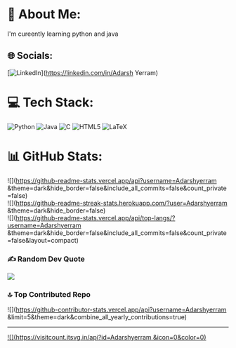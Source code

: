 # 💫 About Me:
I'm cureently learning python and java


## 🌐 Socials:
[![LinkedIn](https://img.shields.io/badge/LinkedIn-%230077B5.svg?logo=linkedin&logoColor=white)](https://linkedin.com/in/Adarsh Yerram) 

# 💻 Tech Stack:
![Python](https://img.shields.io/badge/python-3670A0?style=for-the-badge&logo=python&logoColor=ffdd54) ![Java](https://img.shields.io/badge/java-%23ED8B00.svg?style=for-the-badge&logo=openjdk&logoColor=white) ![C](https://img.shields.io/badge/c-%2300599C.svg?style=for-the-badge&logo=c&logoColor=white) ![HTML5](https://img.shields.io/badge/html5-%23E34F26.svg?style=for-the-badge&logo=html5&logoColor=white) ![LaTeX](https://img.shields.io/badge/latex-%23008080.svg?style=for-the-badge&logo=latex&logoColor=white)
# 📊 GitHub Stats:
![](https://github-readme-stats.vercel.app/api?username=Adarshyerram &theme=dark&hide_border=false&include_all_commits=false&count_private=false)<br/>
![](https://github-readme-streak-stats.herokuapp.com/?user=Adarshyerram &theme=dark&hide_border=false)<br/>
![](https://github-readme-stats.vercel.app/api/top-langs/?username=Adarshyerram &theme=dark&hide_border=false&include_all_commits=false&count_private=false&layout=compact)

### ✍️ Random Dev Quote
![](https://quotes-github-readme.vercel.app/api?type=horizontal&theme=radical)

### 🔝 Top Contributed Repo
![](https://github-contributor-stats.vercel.app/api?username=Adarshyerram &limit=5&theme=dark&combine_all_yearly_contributions=true)

---
[![](https://visitcount.itsvg.in/api?id=Adarshyerram &icon=0&color=0)](https://visitcount.itsvg.in)

<!-- Proudly created with GPRM ( https://gprm.itsvg.in ) -->
